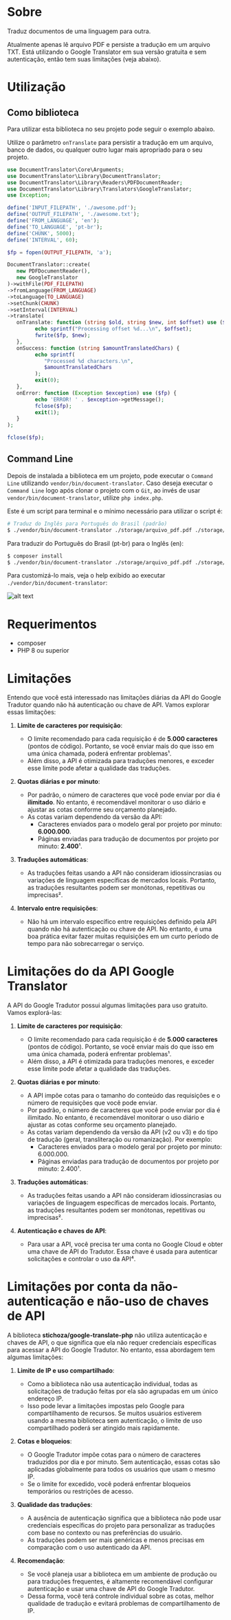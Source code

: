 # Sobre

Traduz documentos de uma linguagem para outra.

Atualmente apenas lê arquivo PDF e persiste a tradução em um arquivo TXT.
Está utilizando o Google Translator em sua versão gratuita e sem autenticação, então tem suas limitações (veja abaixo).

# Utilização

## Como biblioteca

Para utilizar esta biblioteca no seu projeto pode seguir o exemplo abaixo.

Utilize o parâmetro `onTranslate` para persistir a tradução em um arquivo, banco de dados, ou qualquer outro lugar mais apropriado para o seu projeto.

```php
use DocumentTranslator\Core\Arguments;
use DocumentTranslator\Library\DocumentTranslator;
use DocumentTranslator\Library\Readers\PDFDocumentReader;
use DocumentTranslator\Library\Translators\GoogleTranslator;
use Exception;

define('INPUT_FILEPATH', './awesome.pdf');
define('OUTPUT_FILEPATH', './awesome.txt');
define('FROM_LANGUAGE', 'en');
define('TO_LANGUAGE', 'pt-br');
define('CHUNK', 5000);
define('INTERVAL', 60);

$fp = fopen(OUTPUT_FILEPATH, 'a');

DocumentTranslator::create(
   new PDFDocumentReader(),
   new GoogleTranslator
)->withFile(PDF_FILEPATH)
->fromLanguage(FROM_LANGUAGE)
->toLanguage(TO_LANGUAGE)
->setChunk(CHUNK)
->setInterval(INTERVAL)
->translate(
   onTranslate: function (string $old, string $new, int $offset) use ($fp) {
         echo sprintf("Processing offset %d...\n", $offset);
         fwrite($fp, $new);
   },
   onSuccess: function (string $amountTranslatedChars) {
         echo sprintf(
            "Processed %d characters.\n",
            $amountTranslatedChars
         );
         exit(0);
   },
   onError: function (Exception $exception) use ($fp) {
         echo 'ERROR! ' . $exception->getMessage();
         fclose($fp);
         exit(1);
   }
);

fclose($fp);
```

## Command Line

Depois de instalada a biblioteca em um projeto, pode executar o `Command Line` utilizando `vendor/bin/document-translator`.
Caso deseja executar o `Command Line` logo após clonar o projeto com o `Git`, ao invés de usar `vendor/bin/document-translator`, utilize `php index.php`.

Este é um script para terminal e o mínimo necessário para utilizar o script é:

```bash
# Traduz do Inglês para Português do Brasil (padrão)
$ ./vendor/bin/document-translator ./storage/arquivo_pdf.pdf ./storage/arquivo_traduzido.txt
```

Para traduzir do Português do Brasil (pt-br) para o Inglês (en):

```bash
$ composer install
$ ./vendor/bin/document-translator ./storage/arquivo_pdf.pdf ./storage/arquivo_traduzido.txt --from=pt-br --to=en
```

Para customizá-lo mais, veja o help exibido ao executar `./vendor/bin/document-translator`:

![alt text](help.png)


# Requerimentos

- composer
- PHP 8 ou superior

# Limitações

Entendo que você está interessado nas limitações diárias da API do Google Tradutor quando não há autenticação ou chave de API. Vamos explorar essas limitações:

1. **Limite de caracteres por requisição**:
   - O limite recomendado para cada requisição é de **5.000 caracteres** (pontos de código). Portanto, se você enviar mais do que isso em uma única chamada, poderá enfrentar problemas¹.
   - Além disso, a API é otimizada para traduções menores, e exceder esse limite pode afetar a qualidade das traduções.

2. **Quotas diárias e por minuto**:
   - Por padrão, o número de caracteres que você pode enviar por dia é **ilimitado**. No entanto, é recomendável monitorar o uso diário e ajustar as cotas conforme seu orçamento planejado.
   - As cotas variam dependendo da versão da API:
     - Caracteres enviados para o modelo geral por projeto por minuto: **6.000.000**.
     - Páginas enviadas para tradução de documentos por projeto por minuto: **2.400**¹.

3. **Traduções automáticas**:
   - As traduções feitas usando a API não consideram idiossincrasias ou variações de linguagem específicas de mercados locais. Portanto, as traduções resultantes podem ser monótonas, repetitivas ou imprecisas².

4. **Intervalo entre requisições**:
   - Não há um intervalo específico entre requisições definido pela API quando não há autenticação ou chave de API. No entanto, é uma boa prática evitar fazer muitas requisições em um curto período de tempo para não sobrecarregar o serviço.


# Limitações do da API Google Translator

A API do Google Tradutor possui algumas limitações para uso gratuito. Vamos explorá-las:

1. **Limite de caracteres por requisição**:
   - O limite recomendado para cada requisição é de **5.000 caracteres** (pontos de código). Portanto, se você enviar mais do que isso em uma única chamada, poderá enfrentar problemas¹.
   - Além disso, a API é otimizada para traduções menores, e exceder esse limite pode afetar a qualidade das traduções.

2. **Quotas diárias e por minuto**:
   - A API impõe cotas para o tamanho do conteúdo das requisições e o número de requisições que você pode enviar.
   - Por padrão, o número de caracteres que você pode enviar por dia é ilimitado. No entanto, é recomendável monitorar o uso diário e ajustar as cotas conforme seu orçamento planejado.
   - As cotas variam dependendo da versão da API (v2 ou v3) e do tipo de tradução (geral, transliteração ou romanização). Por exemplo:
     - Caracteres enviados para o modelo geral por projeto por minuto: 6.000.000.
     - Páginas enviadas para tradução de documentos por projeto por minuto: 2.400¹.

3. **Traduções automáticas**:
   - As traduções feitas usando a API não consideram idiossincrasias ou variações de linguagem específicas de mercados locais. Portanto, as traduções resultantes podem ser monótonas, repetitivas ou imprecisas².

4. **Autenticação e chaves de API**:
   - Para usar a API, você precisa ter uma conta no Google Cloud e obter uma chave de API do Tradutor. Essa chave é usada para autenticar solicitações e controlar o uso da API⁴.


# Limitações por conta da não-autenticação e não-uso de chaves de API

A biblioteca **stichoza/google-translate-php** não utiliza autenticação e chaves de API, o que significa que ela não requer credenciais específicas para acessar a API do Google Tradutor. No entanto, essa abordagem tem algumas limitações:

1. **Limite de IP e uso compartilhado**:
   - Como a biblioteca não usa autenticação individual, todas as solicitações de tradução feitas por ela são agrupadas em um único endereço IP.
   - Isso pode levar a limitações impostas pelo Google para compartilhamento de recursos. Se muitos usuários estiverem usando a mesma biblioteca sem autenticação, o limite de uso compartilhado poderá ser atingido mais rapidamente.

2. **Cotas e bloqueios**:
   - O Google Tradutor impõe cotas para o número de caracteres traduzidos por dia e por minuto. Sem autenticação, essas cotas são aplicadas globalmente para todos os usuários que usam o mesmo IP.
   - Se o limite for excedido, você poderá enfrentar bloqueios temporários ou restrições de acesso.

3. **Qualidade das traduções**:
   - A ausência de autenticação significa que a biblioteca não pode usar credenciais específicas do projeto para personalizar as traduções com base no contexto ou nas preferências do usuário.
   - As traduções podem ser mais genéricas e menos precisas em comparação com o uso autenticado da API.

4. **Recomendação**:
   - Se você planeja usar a biblioteca em um ambiente de produção ou para traduções frequentes, é altamente recomendável configurar autenticação e usar uma chave de API do Google Tradutor.
   - Dessa forma, você terá controle individual sobre as cotas, melhor qualidade de tradução e evitará problemas de compartilhamento de IP.